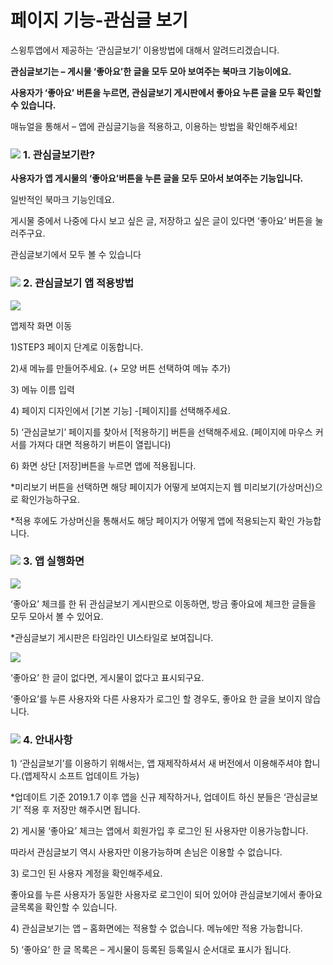 # 페이지 기능-관심글 보기

스윙투앱에서 제공하는 ‘관심글보기’ 이용방법에 대해서 알려드리겠습니다.

**관심글보기는 – 게시물 ‘좋아요’한 글을 모두 모아 보여주는 북마크 기능이에요.**

**사용자가 ‘좋아요’ 버튼을 누르면, 관심글보기 게시판에서 좋아요 누른 글을 모두 확인할 수 있습니다.**

매뉴얼을 통해서 – 앱에 관심글기능을 적용하고, 이용하는 방법을 확인해주세요!

### ![](https://wp.swing2app.co.kr/wp-content/uploads/2018/09/%EB%8B%A8%EB%9D%BD1-1.png) **1. 관심글보기란?**

**사용자가 앱 게시물의 ‘좋아요’버튼을 누른 글을 모두 모아서 보여주는 기능입니다.**

일반적인 북마크 기능인데요.

게시물 중에서 나중에 다시 보고 싶은 글, 저장하고 싶은 글이 있다면 ‘좋아요’ 버튼을 눌러주구요.

관심글보기에서 모두 볼 수 있습니다

### ![](https://wp.swing2app.co.kr/wp-content/uploads/2018/09/%EB%8B%A8%EB%9D%BD1-1.png) **2. 관심글보기 앱 적용방법**

![](https://wp.swing2app.co.kr/wp-content/uploads/2022/07/%EA%B4%80%EC%8B%AC%EA%B8%80%EB%B3%B4%EA%B8%B0.png)

앱제작 화면 이동

1\)STEP3 페이지 단계로 이동합니다.

2\)새 메뉴를 만들어주세요. (+ 모양 버튼 선택하여 메뉴 추가)

3\) 메뉴 이름 입력

4\) 페이지 디자인에서 \[기본 기능] -\[페이지]를 선택해주세요.

5\) ‘관심글보기’ 페이지를 찾아서 \[적용하기] 버튼을 선택해주세요. (페이지에 마우스 커서를 가져다 대면 적용하기 버튼이 열립니다)

6\) 화면 상단 \[저장]버튼을 누르면 앱에 적용됩니다.

\*미리보기 버튼을 선택하면 해당 페이지가 어떻게 보여지는지 웹 미리보기(가상머신)으로 확인가능하구요.

\*적용 후에도 가상머신을 통해서도 해당 페이지가 어떻게 앱에 적용되는지 확인 가능합니다.

### ![](https://wp.swing2app.co.kr/wp-content/uploads/2018/09/%EB%8B%A8%EB%9D%BD1-1.png) **3. 앱 실행화면**

![](https://wp.swing2app.co.kr/wp-content/uploads/2019/01/%EA%B4%80%EC%8B%AC%EA%B8%80%EB%B3%B4%EA%B8%B0%EC%95%B1%EC%8B%A4%ED%96%89%ED%99%94%EB%A9%B43.png)

‘좋아요’ 체크를 한 뒤 관심글보기 게시판으로 이동하면, 방금 좋아요에 체크한 글들을 모두 모아서 볼 수 있어요.

\*관심글보기 게시판은 타임라인 UI스타일로 보여집니다.

![](https://wp.swing2app.co.kr/wp-content/uploads/2019/01/%EA%B4%80%EC%8B%AC%EA%B8%80%EB%B3%B4%EA%B8%B0%EC%95%B1%EC%8B%A4%ED%96%89%ED%99%94%EB%A9%B41.png)

‘좋아요’ 한 글이 없다면, 게시물이 없다고 표시되구요.

‘좋아요’를 누른 사용자와 다른 사용자가 로그인 할 경우도, 좋아요 한 글을 보이지 않습니다.

### ![](https://wp.swing2app.co.kr/wp-content/uploads/2018/09/%EB%8B%A8%EB%9D%BD1-1.png) **4. 안내사항**

1\) ‘관심글보기’를 이용하기 위해서는, 앱 재제작하셔서 새 버전에서 이용해주셔야 합니다.(앱제작시 소프트 업데이트 가능)

\*업데이트 기준 2019.1.7 이후 앱을 신규 제작하거나, 업데이트 하신 분들은 ‘관심글보기’ 적용 후 저장만 해주시면 됩니다.

2\) 게시물 ‘좋아요’ 체크는 앱에서 회원가입 후 로그인 된 사용자만 이용가능합니다.

따라서 관심글보기 역시 사용자만 이용가능하며 손님은 이용할 수 없습니다.

3\) 로그인 된 사용자 계정을 확인해주세요.

좋아요를 누른 사용자가 동일한 사용자로 로그인이 되어 있어야 관심글보기에서 좋아요 글목록을 확인할 수 있습니다.

4\) 관심글보기는 앱 – 홈화면에는 적용할 수 없습니다. 메뉴에만 적용 가능합니다.

5\) ‘좋아요’ 한 글 목록은 – 게시물이 등록된 등록일시 순서대로 표시가 됩니다.

